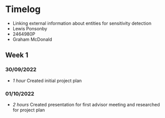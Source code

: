 # Timelog

* Linking external information about entities for sensitivity detection
* Lewis Ponsonby
* 2464980P
* Graham McDonald

## Week 1

### 30/09/2022

* *1 hour* Created initial project plan

### 01/10/2022

* *2 hours* Created presentation for first advisor meeting and researched for project plan

